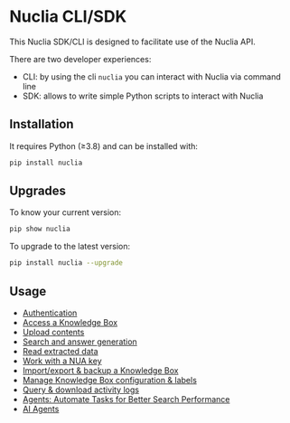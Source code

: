 # Nuclia CLI/SDK

This Nuclia SDK/CLI is designed to facilitate use of the Nuclia API.

There are two developer experiences:

- CLI: by using the cli `nuclia` you can interact with Nuclia via command line
- SDK: allows to write simple Python scripts to interact with Nuclia

## Installation

It requires Python (≥3.8) and can be installed with:

```sh
pip install nuclia
```

## Upgrades

To know your current version:

```sh
pip show nuclia
```

To upgrade to the latest version:

```sh
pip install nuclia --upgrade
```

## Usage

- [Authentication](02-auth.md)
- [Access a Knowledge Box](03-kb.md)
- [Upload contents](04-upload.md)
- [Search and answer generation](05-search.md)
- [Read extracted data](06-read.md)
- [Work with a NUA key](07-nua.md)
- [Import/export & backup a Knowledge Box](08-import-export.md)
- [Manage Knowledge Box configuration & labels](09-manage.md)
- [Query & download activity logs](10-activity-log.md)
- [Agents: Automate Tasks for Better Search Performance](11-da-agents.md)
- [AI Agents](12-ai-agents.md)
